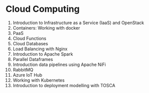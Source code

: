 # Cloud Computing

1. Introduction to Infrastructure as a Service (IaaS) and OpenStack 
2. Containers: Working with docker 
3. PaaS 
4. Cloud Functions
5. Cloud Databases
6. Load Balancing with Nginx
7. Introduction to Apache Spark
8. Parallel Dataframes
9. Introduction data pipelines using Apache NiFi
10. RabbitMQ
11. Azure IoT Hub
12. Working with Kubernetes
13. Introduction to deployment modelling with TOSCA
